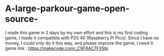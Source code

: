 # A-large-parkour-game-open-source-
I made this game in 2 days by my own effort and this is my first coding game, I made it compatible with P20 40 (Raspberry Pi Pico). Since I have no money, I could only do it this way, and please improve the game, I need it. game link : https://makecode.com/_C9F8AC7FX9bj
